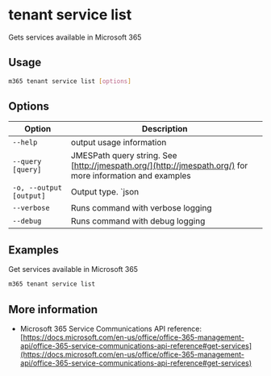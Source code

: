 # tenant service list

Gets services available in Microsoft 365

## Usage

```sh
m365 tenant service list [options]
```

## Options

Option|Description
------|-----------
`--help`|output usage information
`--query [query]`|JMESPath query string. See [http://jmespath.org/](http://jmespath.org/) for more information and examples
`-o, --output [output]`|Output type. `json|text`. Default `text`
`--verbose`|Runs command with verbose logging
`--debug`|Runs command with debug logging

## Examples

Get services available in Microsoft 365

```sh
m365 tenant service list
```

## More information

- Microsoft 365 Service Communications API reference: [https://docs.microsoft.com/en-us/office/office-365-management-api/office-365-service-communications-api-reference#get-services](https://docs.microsoft.com/en-us/office/office-365-management-api/office-365-service-communications-api-reference#get-services)
